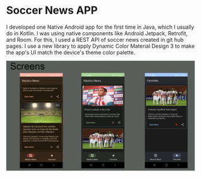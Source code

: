 # Soccer News APP

I developed one Native Android app for the first time in Java, which I usually do in Kotlin. I was using native components like Android Jetpack, Retrofit, and Room. For this, I used a REST API of soccer news created in git hub pages. I use a new library to apply Dynamic Color Material Design 3 to make the app's UI match the device's theme color palette.

<img src="./image/telas.jpg" />




